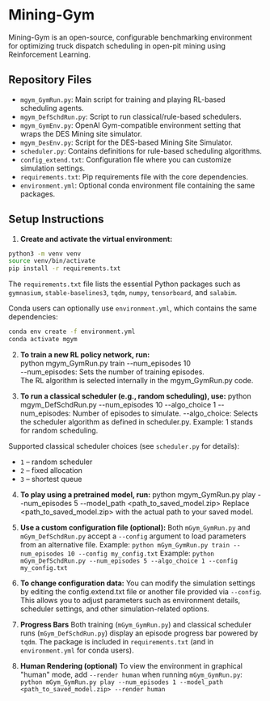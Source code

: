 # Mining-Gym
Mining-Gym is an open-source, configurable benchmarking environment for optimizing truck dispatch scheduling in open-pit mining using Reinforcement Learning.


## Repository Files

- `mgym_GymRun.py`: Main script for training and playing RL-based scheduling agents.
- `mgym_DefSchdRun.py`: Script to run classical/rule-based schedulers.
- `mgym_GymEnv.py`: OpenAI Gym-compatible environment setting that wraps the DES Mining site simulator.
- `mgym_DesEnv.py`: Script for the DES-based Mining Site Simulator.
- `scheduler.py`: Contains definitions for rule-based scheduling algorithms.
- `config_extend.txt`: Configuration file where you can customize simulation settings.
- `requirements.txt`: Pip requirements file with the core dependencies.
- `environment.yml`: Optional conda environment file containing the same packages.
  
## Setup Instructions

1. **Create and activate the virtual environment:**
```bash
python3 -m venv venv
source venv/bin/activate
pip install -r requirements.txt
```
The `requirements.txt` file lists the essential Python packages such as
`gymnasium`, `stable-baselines3`, `tqdm`, `numpy`, `tensorboard`, and `salabim`.

Conda users can optionally use `environment.yml`, which contains the same
dependencies:
```bash
conda env create -f environment.yml
conda activate mgym
```

2. **To train a new RL policy network, run:**  
python mgym_GymRun.py train --num_episodes 10  
--num_episodes: Sets the number of training episodes.  
The RL algorithm is selected internally in the mgym_GymRun.py code.

3. **To run a classical scheduler (e.g., random scheduling), use:**
python mgym_DefSchdRun.py --num_episodes 10 --algo_choice 1
--num_episodes: Number of episodes to simulate.
--algo_choice: Selects the scheduler algorithm as defined in scheduler.py.
Example: 1 stands for random scheduling.

Supported classical scheduler choices (see `scheduler.py` for details):
- `1` – random scheduler
- `2` – fixed allocation
- `3` – shortest queue

4. **To play using a pretrained model, run:**
python mgym_GymRun.py play --num_episodes 5 --model_path <path_to_saved_model.zip>
Replace <path_to_saved_model.zip> with the actual path to your saved model.

5. **Use a custom configuration file (optional):**
Both `mGym_GymRun.py` and `mGym_DefSchdRun.py` accept a `--config` argument to load parameters from an alternative file.
Example: `python mGym_GymRun.py train --num_episodes 10 --config my_config.txt`
Example: `python mGym_DefSchdRun.py --num_episodes 5 --algo_choice 1 --config my_config.txt`

6. **To change configuration data:**
You can modify the simulation settings by editing the config.extend.txt file or another file provided via `--config`. This allows you to adjust parameters such as environment details, scheduler settings, and other simulation-related options.

7. **Progress Bars**
Both training (`mGym_GymRun.py`) and classical scheduler runs (`mGym_DefSchdRun.py`) display an episode progress bar powered by `tqdm`. The package is included in `requirements.txt` (and in `environment.yml` for conda users).

8. **Human Rendering (optional)**
To view the environment in graphical "human" mode, add `--render human` when running `mGym_GymRun.py`:
`python mGym_GymRun.py play --num_episodes 1 --model_path <path_to_saved_model.zip> --render human`


